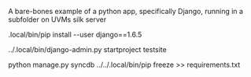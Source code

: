 A bare-bones example of a python app, specifically Django, running in a subfolder on UVMs silk server

.local/bin/pip install --user django==1.6.5

../.local/bin/django-admin.py startproject testsite

python manage.py syncdb
../../.local/bin/pip freeze >> requirements.txt
